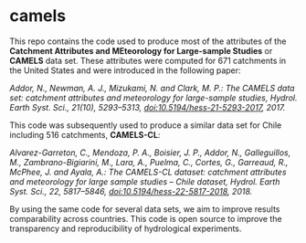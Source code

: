 # camels

This repo contains the code used to produce most of the attributes of the **Catchment Attributes and MEteorology for Large-sample Studies** or **CAMELS** data set. These attributes were computed for 671 catchments in the United States and were introduced in the following paper:

*Addor, N., Newman, A. J., Mizukami, N. and Clark, M. P.: The CAMELS data set: catchment attributes and meteorology for large-sample studies, Hydrol. Earth Syst. Sci., 21(10), 5293–5313, [doi:10.5194/hess-21-5293-2017](http://dx.doi.org/10.5194/hess-21-5293-2017), 2017.*

This code was subsequently used to produce a similar data set for Chile including 516 catchments, **CAMELS-CL**:

*Alvarez-Garreton, C., Mendoza, P. A., Boisier, J. P., Addor, N., Galleguillos, M., Zambrano-Bigiarini, M., Lara, A., Puelma, C., Cortes, G., Garreaud, R., McPhee, J. and Ayala, A.: The CAMELS-CL dataset: catchment attributes and meteorology for large sample studies – Chile dataset, Hydrol. Earth Syst. Sci., 22, 5817–5846, [doi:10.5194/hess-22-5817-2018](http://dx.doi.org/doi:10.5194/hess-22-5817-2018), 2018.*

By using the same code for several data sets, we aim to improve results comparability across countries. This code is open source to improve the transparency and reproducibility of hydrological experiments.

